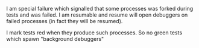 I am special failure which signalled that some processes was forked during tests and was failed.I am resumable and resume will open debuggers on failed processes (in fact they will be resumed).I mark tests red when they produce such processes. So no green tests which spawn "background debuggers"